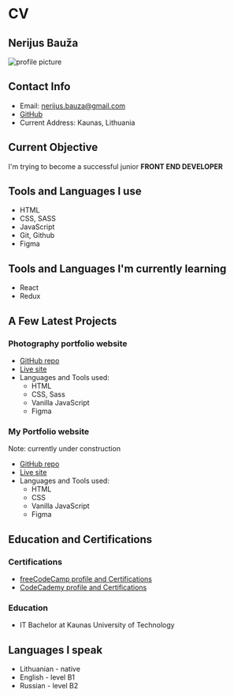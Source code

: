 # CV

## Nerijus Bauža

![profile picture](https://nerijus-bauza.github.io/hosted-assets/profile-pic-tr.png)

## Contact Info

- Email: nerijus.bauza@gmail.com
- [GitHub](https://github.com/nerijus-bauza)
- Current Address: Kaunas, Lithuania

## Current Objective

I'm trying to become a successful junior **FRONT END DEVELOPER**

## Tools and Languages I use

- HTML
- CSS, SASS
- JavaScript
- Git, Github
- Figma

## Tools and Languages I'm currently learning

- React
- Redux

## A Few Latest Projects

### Photography portfolio website

- [GitHub repo](https://github.com/nerijus-bauza/vaidos-photo)
- [Live site](https://www.cekaviciute.lt)
- Languages and Tools used:
  - HTML
  - CSS, Sass
  - Vanilla JavaScript
  - Figma

### My Portfolio website

Note: currently under construction

- [GitHub repo](https://github.com/nerijus-bauza/portfolio-page)
- [Live site](https://neriba.netlify.app)
- Languages and Tools used:
  - HTML
  - CSS
  - Vanilla JavaScript
  - Figma

## Education and Certifications

### Certifications

- [freeCodeCamp profile and Certifications](https://www.freecodecamp.org/nerijus-bauza)
- [CodeCademy profile and Certifications](https://www.codecademy.com/profiles/nerijus-bauza)

### Education

- IT Bachelor at Kaunas University of Technology

## Languages I speak

- Lithuanian - native
- English - level B1
- Russian - level B2
